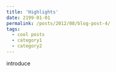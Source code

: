 ```yaml
---
title: 'Highlights'
date: 2199-01-01
permalink: /posts/2012/08/blog-post-4/
tags:
  - cool posts
  - category1
  - category2
---
```


introduce
